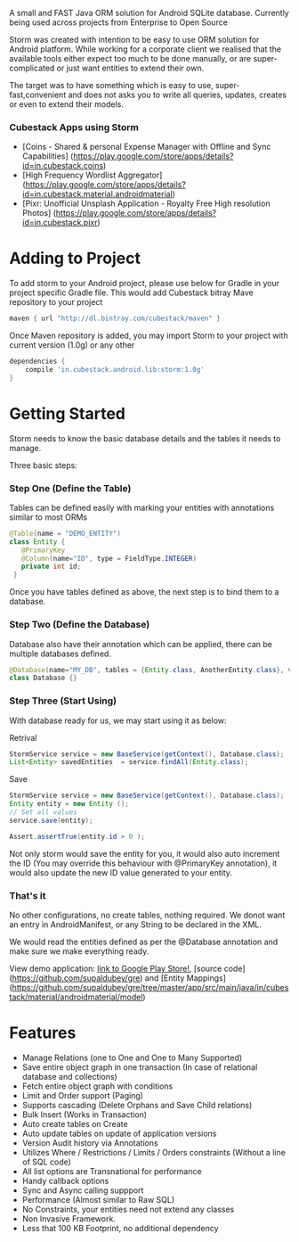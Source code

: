 A small and FAST Java ORM solution for Android SQLite database. Currently being used across projects from Enterprise to Open Source

Storm was created with intention to be easy to use ORM solution for Android platform. While working for a corporate client we realised that the available tools either expect too much to be done manually, or are super-complicated or just want entities to extend their own.

The target was to have something which is easy to use, super-fast,convenient and does not asks you to write all queries, updates, creates or even to extend their models.



### Cubestack Apps using Storm
 * [Coins - Shared & personal Expense Manager with Offline and Sync Capabilities] (https://play.google.com/store/apps/details?id=in.cubestack.coins)
 * [High Frequency Wordlist Aggregator] (https://play.google.com/store/apps/details?id=in.cubestack.material.androidmaterial)
 * [Pixr: Unofficial Unsplash Application - Royalty Free High resolution Photos] (https://play.google.com/store/apps/details?id=in.cubestack.pixr)


# Adding to Project
To add storm to your Android project, please use below for Gradle in your project specific Gradle file. This would add Cubestack bitray Mave repository to your project
```gradle
maven { url "http://dl.bintray.com/cubestack/maven" }
```
Once Maven repository is added, you may import Storm to your project with current version (1.0g) or any other

```gradle
dependencies {
    compile 'in.cubestack.android.lib:storm:1.0g'
}
```

# Getting Started

Storm needs to know the basic database details and the tables it needs to manage. 

Three basic steps:

### Step One (Define the Table)

Tables can be defined easily with marking your entities with annotations similar to most ORMs
```java
@Table(name = "DEMO_ENTITY")
class Entity {
   @PrimaryKey
   @Column(name="ID", type = FieldType.INTEGER)
   private int id;
 }
```
Once you have tables defined as above, the next step is to bind them to a database. 

### Step Two (Define the Database)
Database also have their annotation which can be applied, there can be multiple databases defined. 

```java
@Database(name="MY_DB", tables = {Entity.class, AnotherEntity.class}, version = 2)
class Database {}
```

### Step Three (Start Using)

With database ready for us, we may start using it as below:

Retrival
```java
StormService service = new BaseService(getContext(), Database.class);
List<Entity> savedEntities  = service.findAll(Entity.class);
```

Save
```java
StormService service = new BaseService(getContext(), Database.class);
Entity entity = new Entity (); 
// Set all values
service.save(entity);

Assert.assertTrue(entity.id > 0 );

```

Not only storm would save the entity for you, it would also auto increment the ID (You may override this behaviour with @PrimaryKey annotation), it would 
also update the new ID value generated to your entity. 

### That's it
No other configurations, no create tables, nothing required. We donot want an entry in AndroidManifest, or any String to be declared in the XML.

We would read the entities defined as per the @Database annotation and make sure we make everything ready.

View demo application: [link to Google Play Store!](https://play.google.com/store/apps/details?id=in.cubestack.material.androidmaterial&hl=en),
[source code] (https://github.com/supaldubey/gre) and [Entity Mappings] (https://github.com/supaldubey/gre/tree/master/app/src/main/java/in/cubestack/material/androidmaterial/model) 

# Features

* Manage Relations (one to One and One to Many Supported)
* Save entire object graph in one transaction (In case of relational database and collections)
* Fetch entire object graph with conditions 
* Limit and Order support (Paging)
* Supports cascading (Delete Orphans and Save Child relations)
* Bulk Insert (Works in Transaction)
* Auto create tables on Create 
* Auto update tables on update of application versions
* Version Audit history via Annotations
* Utilizes Where / Restrictions / Limits / Orders constraints (Without a line of SQL code)
* All list options are Transnational for performance
* Handy callback options
* Sync and Async calling suppport
* Performance (Almost similar to Raw SQL)
* No Constraints, your entities need not extend any classes
* Non Invasive Framework.
* Less that 100 KB Footprint, no additional dependency



